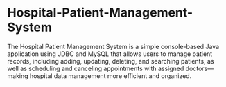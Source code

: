 # Hospital-Patient-Management-System
The Hospital Patient Management System is a simple console-based Java application using JDBC and MySQL that allows users to manage patient records, including adding, updating, deleting, and searching patients, as well as scheduling and canceling appointments with assigned doctors—making hospital data management more efficient and organized.  
